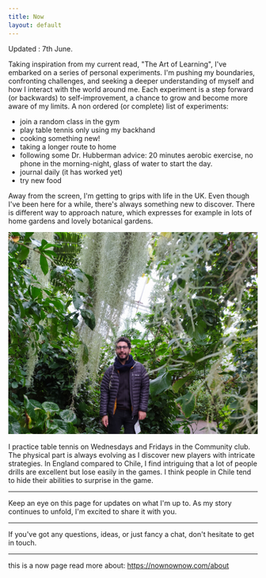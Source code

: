 ```yaml
---
title: Now
layout: default
---
```

Updated : 7th June.

Taking inspiration from my current read, "The Art of Learning", I've embarked on a series of personal experiments. I'm pushing my boundaries, confronting challenges, and seeking a deeper understanding of myself and how I interact with the world around me. Each experiment is a step forward (or backwards) to self-improvement, a chance to grow and become more aware of my limits.
A non ordered (or complete) list of experiments:
- join a random class in the gym
- play table tennis only using my backhand
- cooking something new!
- taking a longer route to home
- following some Dr. Hubberman advice: 20 minutes aerobic exercise, no phone in the morning-night, glass of water to start the day.
- journal daily (it has worked yet)
- try new food

Away from the screen, I'm getting to grips with life in the UK. Even though I've been here for a while, there's always something new to discover. There is different way to approach nature, which expresses for example in lots of home gardens and lovely botanical gardens.

<img src="https://github.com/fcojara506/fcojara506.github.io/blob/main/assets/img/me/me_edinburgh.jpg" width="900px">


I practice table tennis on Wednesdays and Fridays in the Community club. The physical part is always evolving as I discover new players with intricate strategies. In England compared to Chile, I find intriguing that a lot of people drills are excellent but lose easily in the games. I think people in Chile tend to hide their abilities to surprise in the game.

***
Keep an eye on this page for updates on what I'm up to. As my story continues to unfold, I'm excited to share it with you.
***
If you've got any questions, ideas, or just fancy a chat, don't hesitate to get in touch.
***
this is a now page read more about: https://nownownow.com/about
